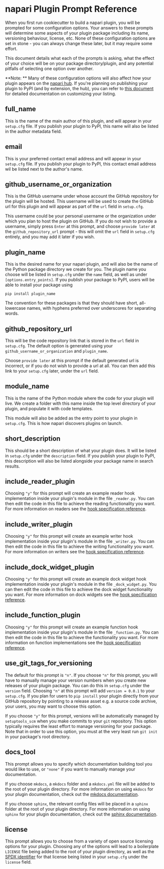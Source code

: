 # napari Plugin Prompt Reference

When you first run cookiecutter to build a napari plugin, you will be prompted
for some configuration options. Your answers to these prompts will determine
some aspects of your plugin package including its name, versioning behaviour,
license, etc. None of these configuration options are set in stone - you 
can always change these later, but it may require some effort.

This document details what each of the prompts is asking, what the effect
of your choice will be on your package directory/plugin, and any potential 
pitfalls of selecting one option over another.

**Note: ** Many of these configuration options will also affect how your plugin
appears on the [napari hub](https://www.napari-hub.org/). If you're planning
on publishing your plugin to PyPI (and by extension, the hub), you can refer
to [this document](https://github.com/chanzuckerberg/napari-hub/blob/main/docs/customizing-plugin-listing.md) for detailed documentation on customizing your listing.

## full_name

This is the name of the main author of this plugin, and will appear in your
`setup.cfg` file. If you publish your plugin to PyPI, this name will also be listed
in the author metadata field.

## email

This is your preferred contact email address and will appear in your `setup.cfg`
file. If you publish your plugin to PyPI, this contact email address wil be 
listed next to the author's name.

## github_username_or_organization

This is the GitHub username under whose account the GitHub repository for the
plugin will be hosted. This username will be used to create the GitHub url 
for this plugin and will appear as part of the `url` field in `setup.cfg`.

This username could be your personal username or the organization under which
you plan to host the plugin on GitHub. If you do not wish to provide a username,
simply press `Enter` at this prompt, and choose `provide later` at the
`github_repository_url` prompt - this will omit the `url` field in `setup.cfg`
entirely, and you may add it later if you wish.

## plugin_name

This is the desired name for your napari plugin, and will also be the name
of the Python package directory we create for you. The plugin name you choose
will be listed in `setup.cfg` under the `name` field, as well as under 
`[options.entry_points]`. If you publish your package to PyPI, users will be able 
to install your package using 

```
pip install plugin_name
```

The convention for these packages is that they should have short, all-lowercase
names, with hyphens preferred over underscores for separating words.

## github_repository_url

This will be the code repository link that is stored in the `url` field in 
`setup.cfg`. The default option is generated using your `github_username_or_organization` and `plugin_name`.

Choose `provide later` at this prompt if the default generated url is incorrect,
or if you do not wish to provide a url at all. You can then add this link to your
`setup.cfg` later, under the `url` field.

## module_name

This is the name of the Python module where the code for your plugin will live.
We create a folder with this name inside the top level directory of your plugin,
and populate it with code templates.

This module will also be added as the entry point to your plugin in `setup.cfg`. 
This is how napari discovers plugins on launch.

## short_description

This should be a short description of what your plugin does. It will be listed
in `setup.cfg` under the `description` field. If you publish your plugin to PyPI,
this description will also be listed alongside your package name in search results.

## include_reader_plugin

Choosing `"y"` for this prompt will create an example reader hook implementation 
inside your plugin's module in the file `_reader.py`. You can then edit the code in this
file to achieve the reading functionality you want. For more information on
readers see the [hook specification reference](https://napari.org/plugins/stable/hook_specifications.html#hook-specifications-reference).

## include_writer_plugin

Choosing `"y"` for this prompt will create an example writer hook implementation
 inside your plugin's module in the file `_writer.py`. You can then edit the code in this file
to achieve the writing functionality you want. For more information on writers see the [hook specification reference](https://napari.org/plugins/stable/hook_specifications.html#hook-specifications-reference).

## include_dock_widget_plugin

Choosing `"y"` for this prompt will create an example dock widget hook implementation
 inside your plugin's module in the file `_dock_widget.py`. You can then edit the code in this file
to achieve the dock widget functionality you want. For more information on dock widgets see the [hook specification reference](https://napari.org/plugins/stable/hook_specifications.html#hook-specifications-reference).

## include_function_plugin

Choosing `"y"` for this prompt will create an example function hook implementation
 inside your plugin's module in the file `_function.py`. You can then edit the code in this file
to achieve the functionality you want. For more information on function implementations see the [hook specification reference](https://napari.org/plugins/stable/hook_specifications.html#hook-specifications-reference).

## use_git_tags_for_versioning

The default for this prompt is `"n"`. If you choose `"n"` for this prompt, you will have to manually manage your version numbers
when you create new releases of your plugin package. You can do
this in `setup.cfg` under the `version` field. Choosing
`"n"` at this prompt will add `version = 0.0.1` to your `setup.cfg`. If you plan for users to `pip install` your plugin directly from 
your GitHub repository by pointing to a release asset e.g. a source code archive,
your users, you may want to choose this option.

If you choose `"y"` for this prompt, versions will be automatically
managed by `setuptools_scm` when you make commits to your `git` repository.
This option typically requires the least effort to manage versioning for your
package. Note that in order to use this option, you must at the 
very least run `git init` in your package's root directory.

## docs_tool

This prompt allows you to specify which documentation building tool
you would like to use, or `"none"` if you want to manually manage your documentation.

If you choose `mkdocs`, a `mkdocs` folder and a `mkdocs.yml` file will be added to 
the root of your plugin directory. For more information on using `mkdocs` for your
plugin documentation, check out the [mkdocs documentation](https://www.mkdocs.org/).

If you choose `sphinx`, the relevant config files will be placed in a `sphinx` folder
at the root of your plugin directory. For more information on using `sphinx` for
your plugin documentation, check out the [sphinx documentation](https://www.sphinx-doc.org/en/master/).

## license

This prompt allows you to choose from a variety of open source licensing options
for your plugin. Choosing any of the options will lead to a boilerplate `LICENSE`
file being added to the root of your plugin directory, as well as the [SPDX identifier](https://spdx.org/licenses/)
for that license being listed in your `setup.cfg` under the `license` field.
